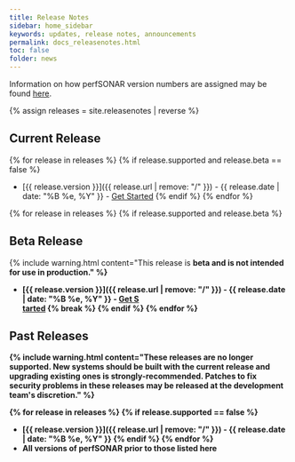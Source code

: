 ```yaml
---
title: Release Notes
sidebar: home_sidebar
keywords: updates, release notes, announcements
permalink: docs_releasenotes.html
toc: false
folder: news
---
```


Information on how perfSONAR version numbers are assigned may be found
[here](https://github.com/perfsonar/project/wiki/Versioning).

{% assign releases = site.releasenotes | reverse %}

## Current Release

{% for release in releases %}
  {% if release.supported and release.beta == false %}
   * [{{ release.version }}]({{ release.url | remove: "/" }}) - {{ release.date | date: "%B %e, %Y" }} - [Get Started](https://docs.perfsonar.net/install_options.html)
  {% endif %}
{% endfor %}


{% for release in releases %}
  {% if release.supported and release.beta %}
## Beta Release

{% include warning.html content="This release is <b>beta</a> and is not intended for use in production." %}

   * [{{ release.version }}]({{ release.url | remove: "/" }}) - {{ release.date | date: "%B %e, %Y" }} - [Get S\
tarted](https://docs.perfsonar.net/install_rcs.html)
   {% break %}
  {% endif %}
{% endfor %}

## Past Releases

{% include warning.html content="These releases are <b>no longer supported</b>.  New systems should be built with the current release and upgrading existing ones is strongly-recommended.  Patches to fix security problems in these releases may be released at the development team's discretion." %}

{% for release in releases %}
  {% if release.supported == false %}
 * [{{ release.version }}]({{ release.url | remove: "/" }}) - {{ release.date | date: "%B %e, %Y" }}
  {% endif %}
{% endfor %}
 * All versions of perfSONAR prior to those listed here
